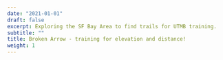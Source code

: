 ```yaml
---
date: "2021-01-01"
draft: false
excerpt: Exploring the SF Bay Area to find trails for UTMB training.
subtitle: ""
title: Broken Arrow - training for elevation and distance!
weight: 1
---
```


